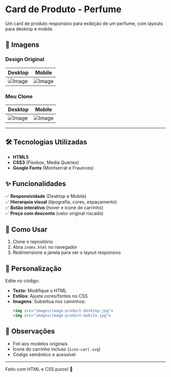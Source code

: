# Card de Produto - Perfume  

Um card de produto responsivo para exibição de um perfume, com layouts para desktop e mobile.  

## 📸 Imagens  

### **Design Original**  
| Desktop | Mobile |  
|---------|--------|  
| ![Image](https://github.com/user-attachments/assets/0f3768e3-de16-4afc-8c84-1d0087025d91) | ![Image](https://github.com/user-attachments/assets/27bb166e-0291-44e2-930b-5fb9dedd94d2) |  

### **Meu Clone**  
| Desktop | Mobile |   
|---------|--------|  
| ![Image](https://github.com/user-attachments/assets/f1420334-4a84-46cd-b267-c6c752e32bd7) | ![Image](https://github.com/user-attachments/assets/3224a798-8360-47c9-ad8e-c1aa53f2d143) |  

---  

## 🛠️ Tecnologias Utilizadas  
- **HTML5**  
- **CSS3** (Flexbox, Media Queries)  
- **Google Fonts** (Montserrat e Fraunces)  

## ✨ Funcionalidades  
✅ **Responsividade** (Desktop e Mobile)  
✅ **Hierarquia visual** (tipografia, cores, espaçamento)  
✅ **Botão interativo** (hover e ícone de carrinho)  
✅ **Preço com desconto** (valor original riscado)  

## 📌 Como Usar  
1. Clone o repositório  
2. Abra `index.html` no navegador  
3. Redimensione a janela para ver o layout responsivo  

## 🔧 Personalização  
Edite no código:  
- **Texto**: Modifique o HTML  
- **Estilos**: Ajuste cores/fontes no CSS  
- **Imagens**: Substitua nos caminhos:  
  ```html
  <img src="images/image-product-desktop.jpg"> 
  <img src="images/image-product-mobile.jpg">
  ```  

## 📝 Observações  
- Fiel aos modelos originais  
- Ícone do carrinho incluso (`icon-cart.svg`)  
- Código semântico e acessível  

---  
Feito com HTML e CSS puros! 🚀

